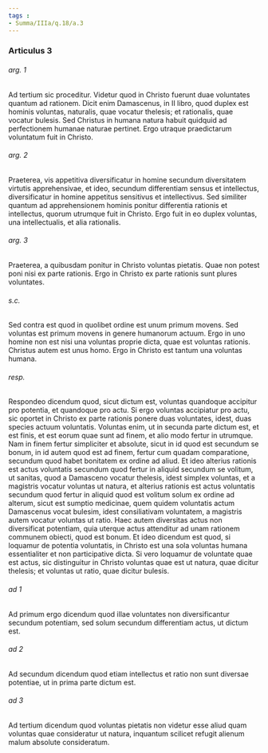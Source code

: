 ```yaml
---
tags : 
- Summa/IIIa/q.18/a.3
---
```


### Articulus 3

###### arg. 1
Ad tertium sic proceditur. Videtur quod in Christo fuerunt duae voluntates quantum ad rationem. Dicit enim Damascenus, in II libro, quod duplex est hominis voluntas, naturalis, quae vocatur thelesis; et rationalis, quae vocatur bulesis. Sed Christus in humana natura habuit quidquid ad perfectionem humanae naturae pertinet. Ergo utraque praedictarum voluntatum fuit in Christo.

###### arg. 2
Praeterea, vis appetitiva diversificatur in homine secundum diversitatem virtutis apprehensivae, et ideo, secundum differentiam sensus et intellectus, diversificatur in homine appetitus sensitivus et intellectivus. Sed similiter quantum ad apprehensionem hominis ponitur differentia rationis et intellectus, quorum utrumque fuit in Christo. Ergo fuit in eo duplex voluntas, una intellectualis, et alia rationalis.

###### arg. 3
Praeterea, a quibusdam ponitur in Christo voluntas pietatis. Quae non potest poni nisi ex parte rationis. Ergo in Christo ex parte rationis sunt plures voluntates.

###### s.c.
Sed contra est quod in quolibet ordine est unum primum movens. Sed voluntas est primum movens in genere humanorum actuum. Ergo in uno homine non est nisi una voluntas proprie dicta, quae est voluntas rationis. Christus autem est unus homo. Ergo in Christo est tantum una voluntas humana.

###### resp.
Respondeo dicendum quod, sicut dictum est, voluntas quandoque accipitur pro potentia, et quandoque pro actu. Si ergo voluntas accipiatur pro actu, sic oportet in Christo ex parte rationis ponere duas voluntates, idest, duas species actuum voluntatis. Voluntas enim, ut in secunda parte dictum est, et est finis, et est eorum quae sunt ad finem, et alio modo fertur in utrumque. Nam in finem fertur simpliciter et absolute, sicut in id quod est secundum se bonum, in id autem quod est ad finem, fertur cum quadam comparatione, secundum quod habet bonitatem ex ordine ad aliud. Et ideo alterius rationis est actus voluntatis secundum quod fertur in aliquid secundum se volitum, ut sanitas, quod a Damasceno vocatur thelesis, idest simplex voluntas, et a magistris vocatur voluntas ut natura, et alterius rationis est actus voluntatis secundum quod fertur in aliquid quod est volitum solum ex ordine ad alterum, sicut est sumptio medicinae, quem quidem voluntatis actum Damascenus vocat bulesim, idest consiliativam voluntatem, a magistris autem vocatur voluntas ut ratio. Haec autem diversitas actus non diversificat potentiam, quia uterque actus attenditur ad unam rationem communem obiecti, quod est bonum. Et ideo dicendum est quod, si loquamur de potentia voluntatis, in Christo est una sola voluntas humana essentialiter et non participative dicta. Si vero loquamur de voluntate quae est actus, sic distinguitur in Christo voluntas quae est ut natura, quae dicitur thelesis; et voluntas ut ratio, quae dicitur bulesis.

###### ad 1
Ad primum ergo dicendum quod illae voluntates non diversificantur secundum potentiam, sed solum secundum differentiam actus, ut dictum est.

###### ad 2
Ad secundum dicendum quod etiam intellectus et ratio non sunt diversae potentiae, ut in prima parte dictum est.

###### ad 3
Ad tertium dicendum quod voluntas pietatis non videtur esse aliud quam voluntas quae consideratur ut natura, inquantum scilicet refugit alienum malum absolute consideratum.

